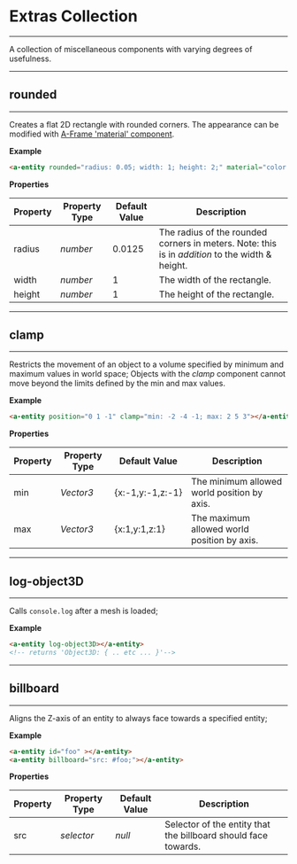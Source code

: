 # **Extras Collection**

<hr>

A collection of miscellaneous components with varying degrees of usefulness.

<hr>

## **rounded**

<hr>

Creates a flat 2D rectangle with rounded corners. The appearance can be modified with [A-Frame 'material' component](https://aframe.io/docs/master/components/material.html).

**Example**

```html
<a-entity rounded="radius: 0.05; width: 1; height: 2;" material="color: blue;"></a-entity>
```

**Properties**

| Property | Property Type | Default Value |  Description  |
|---|---|---|---|
|  radius | _number_ |  0.0125 |  The radius of the rounded corners in meters. Note: this is in _addition_ to the width & height. |
|  width | _number_  |  1  | The width of the rectangle. |
|  height | _number_  |  1  | The height of the rectangle. |

<hr>

## **clamp**

<hr>

Restricts the movement of an object to a volume specified by minimum and maximum values in world space; Objects with the _clamp_ component cannot move beyond the limits defined by the min and max values.

**Example**

```html
<a-entity position="0 1 -1" clamp="min: -2 -4 -1; max: 2 5 3"></a-entity>
```

**Properties**

| Property | Property Type | Default Value |  Description  |
|---|---|---|---|
|  min | _Vector3_  |  {x:-1,y:-1,z:-1}  | The minimum allowed world position by axis. |
|  max | _Vector3_  |  {x:1,y:1,z:1}  | The maximum allowed world position by axis. |

<hr>

## **log-object3D**

<hr>

Calls `console.log` after a mesh is loaded;

**Example**

```html
<a-entity log-object3D></a-entity>
<!-- returns 'Object3D: { .. etc ... }'-->
```

<hr>

## **billboard**

<hr>

Aligns the Z-axis of an entity to always face towards a specified entity;

**Example**

```html
<a-entity id="foo" ></a-entity>
<a-entity billboard="src: #foo;"></a-entity>
```

**Properties**

| Property | Property Type | Default Value |  Description  |
|---|---|---|---|
|  src | _selector_  |  _null_  | Selector of the entity that the billboard should face towards. |
